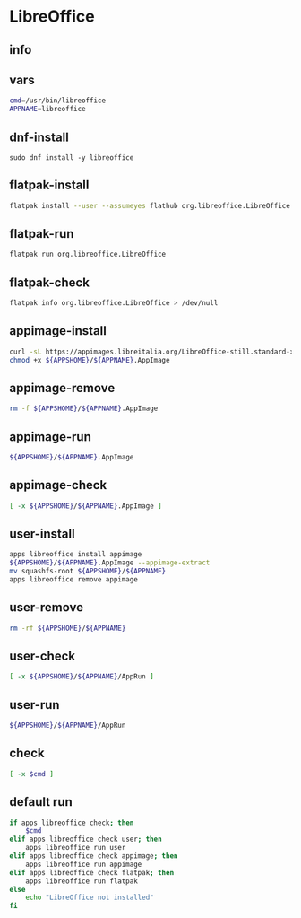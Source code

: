 # LibreOffice

## info


## vars
```sh
cmd=/usr/bin/libreoffice
APPNAME=libreoffice
```

## dnf-install
```
sudo dnf install -y libreoffice
```

## flatpak-install
```sh
flatpak install --user --assumeyes flathub org.libreoffice.LibreOffice
```

## flatpak-run
```sh
flatpak run org.libreoffice.LibreOffice
```

## flatpak-check
```sh
flatpak info org.libreoffice.LibreOffice > /dev/null
```

## appimage-install
```sh
curl -sL https://appimages.libreitalia.org/LibreOffice-still.standard-x86_64.AppImage -o ${APPSHOME}/${APPNAME}.AppImage
chmod +x ${APPSHOME}/${APPNAME}.AppImage
```

## appimage-remove
```sh
rm -f ${APPSHOME}/${APPNAME}.AppImage
```

## appimage-run
```sh
${APPSHOME}/${APPNAME}.AppImage
```

## appimage-check
```sh
[ -x ${APPSHOME}/${APPNAME}.AppImage ]
```

## user-install
```sh
apps libreoffice install appimage
${APPSHOME}/${APPNAME}.AppImage --appimage-extract
mv squashfs-root ${APPSHOME}/${APPNAME}
apps libreoffice remove appimage
```

## user-remove
```sh
rm -rf ${APPSHOME}/${APPNAME}
```

## user-check
```sh
[ -x ${APPSHOME}/${APPNAME}/AppRun ]
```

## user-run
```sh
${APPSHOME}/${APPNAME}/AppRun
```

## check
```sh
[ -x $cmd ]
```

## default run
```sh
if apps libreoffice check; then
    $cmd
elif apps libreoffice check user; then
    apps libreoffice run user
elif apps libreoffice check appimage; then
    apps libreoffice run appimage
elif apps libreoffice check flatpak; then
    apps libreoffice run flatpak
else
    echo "LibreOffice not installed"
fi
```


